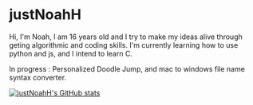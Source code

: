 # justNoahH

Hi, I'm Noah, I am 16 years old and I try to make my ideas alive through geting algorithmic and coding skills. 
I'm currently learning how to use python and js, and I intend to learn C.

In progress : Personalized Doodle Jump, and mac to windows file name syntax converter.


[![justNoahH's GitHub stats](https://github-readme-stats.vercel.app/api?username=justNoahH&theme=dark)](https://github.com/justNoahH/github-readme-stats)
